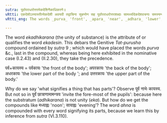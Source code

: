```yaml
---
sutra: पूर्वापराधरोत्तरमेकदेशिनैकाधिकरणे॥
vRtti: एकदेशोऽस्यास्तीत्येकदेशी अवयवी तद्वाचिना सुबन्तेन सह पूर्वापराधरोत्तरशब्दाः सामर्थ्यादेकदेशवचनाः समस्यन्ते तत्पुरुषश्च समासो भवति॥
vRtti_eng: The words _purva_ 'front', _apara_ 'near', _adhara_ 'lower', and _uttara_ 'upper', are compounded when in construction with a word signifying a thing that has parts, provided that the thing having parts is distinguished numerically by unity; and the compound is Tat-purusha.

---
```

The word _ekadhikarana_ (the unity of substance) is the attribute of or qualifies the word _ekadesin_. This debars the Genitive _Tat-purusha_ compound ordained by _sutra_ 9 ; which would have placed the words _purva_ &c., last in the compound, whereas being here exhibited in the nominative case (I.2.43) and (II.2.30), they take the precedence.

पर्व+कायस्य = पर्वकायः 'the front of the body'; अपरकायः 'the back of the body'; अधरकायः 'the lower part of the body '; and उत्तरकायः 'the upper part of the body.'

Why do we say 'what signifies a thing that has parts'? Observe पूर्व नाभेः कायस्य. But not so in पूर्वं छात्राणामामन्त्रय 'invite the fore-most of the pupils': because here the substratum (_adhikarana_) is not unity (_eka_). But how do we get the compounds like मध्याह्नः 'noon'; सायाह्नः 'evening’? The word _ahna_ is compounded with every word signifying its parts, because we learn this by inference from _sutra_ (VI.3.110).